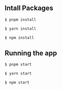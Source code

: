 ## Intall Packages

```bash
$ pnpm install

$ yarn install

$ npm install
```

## Running the app

```bash
$ pnpm start

$ yarn start

$ npm start
```

